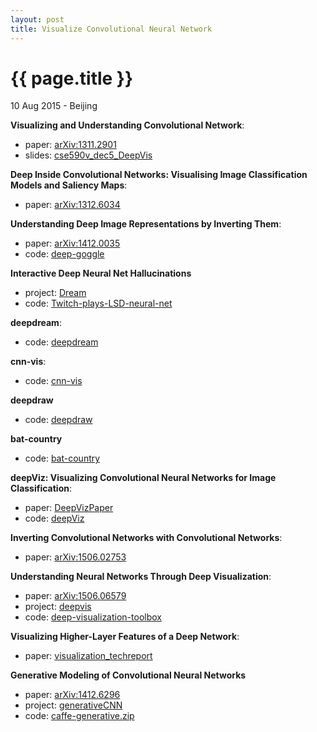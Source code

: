```yaml
---
layout: post
title: Visualize Convolutional Neural Network
---
```


{{ page.title }}
================

<p class="meta">10 Aug 2015 - Beijing</p>

**Visualizing and Understanding Convolutional Network**:

- paper: [arXiv:1311.2901](http://arxiv.org/abs/1311.2901)
- slides: [cse590v_dec5_DeepVis](https://courses.cs.washington.edu/courses/cse590v/14au/cse590v_dec5_DeepVis.pdf)

**Deep Inside Convolutional Networks: Visualising Image Classification Models and Saliency Maps**:

- paper: [arXiv:1312.6034](http://arxiv.org/abs/1312.6034)

**Understanding Deep Image Representations by Inverting Them**:

- paper: [arXiv:1412.0035](http://arxiv.org/abs/1412.0035)
- code: [deep-goggle](https://github.com/aravindhm/deep-goggle)

**Interactive Deep Neural Net Hallucinations**

- project: [Dream](http://317070.github.io/Dream/)
- code: [Twitch-plays-LSD-neural-net](https://github.com/317070/Twitch-plays-LSD-neural-net)

**deepdream**:

- code: [deepdream](https://github.com/google/deepdream)

**cnn-vis**:

- code: [cnn-vis](https://github.com/jcjohnson/cnn-vis)

**deepdraw**

- code: [deepdraw](https://github.com/auduno/deepdraw)

**bat-country**

- code: [bat-country](https://github.com/jrosebr1/bat-country)

**deepViz: Visualizing Convolutional Neural Networks for Image Classification**:

- paper: [DeepVizPaper](http://vis.berkeley.edu/courses/cs294-10-fa13/wiki/images/f/fd/DeepVizPaper.pdf)
- code: [deepViz](https://github.com/bruckner/deepViz)

**Inverting Convolutional Networks with Convolutional Networks**:

- paper: [arXiv:1506.02753](http://arxiv.org/abs/1506.02753)

**Understanding Neural Networks Through Deep Visualization**:

- paper: [arXiv:1506.06579](http://arxiv.org/abs/1506.06579)
- project: [deepvis](http://yosinski.com/deepvis)
- code: [deep-visualization-toolbox](https://github.com/yosinski/deep-visualization-toolbox)

**Visualizing Higher-Layer Features of a Deep Network**:

- paper: [visualization_techreport](http://www.iro.umontreal.ca/~lisa/publications2/index.php/publications/show/247)

**Generative Modeling of Convolutional Neural Networks**

- paper: [arXiv:1412.6296](http://arxiv.org/abs/1412.6296)
- project: [generativeCNN](http://www.stat.ucla.edu/~yang.lu/Project/generativeCNN/main.html)
- code: [caffe-generative.zip](http://www.stat.ucla.edu/~yang.lu/Project/generativeCNN/doc/caffe-generative.zip)
